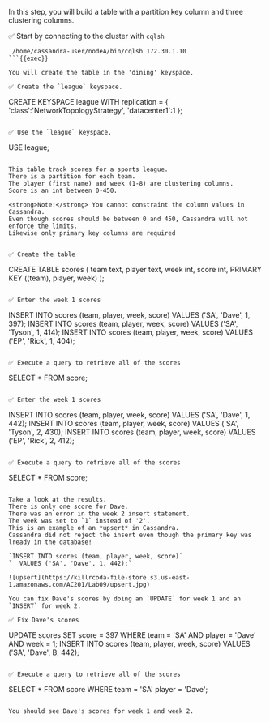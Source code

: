 In this step, you will build a table with a partition key column and three clustering columns.

✅ Start by connecting to the cluster with `cqlsh` 
```
 /home/cassandra-user/nodeA/bin/cqlsh 172.30.1.10
```{{exec}}

You will create the table in the 'dining' keyspace.

✅ Create the `league` keyspace.
```
CREATE KEYSPACE league WITH replication = {
  'class':'NetworkTopologyStrategy',
  'datacenter1':1
};
```{{exec}}

✅ Use the `league` keyspace.
```
USE league;
```{{exec}}

This table track scores for a sports league.
There is a partition for each team. 
The player (first name) and week (1-8) are clustering columns.
Score is an int between 0-450.

<strong>Note:</strong> You cannot constraint the column values in Cassandra. 
Even though scores should be between 0 and 450, Cassandra will not enforce the limits.
Likewise only primary key columns are required


✅ Create the table
```
CREATE TABLE scores (
  team text,
  player text,
  week int,
  score int,
  PRIMARY KEY ((team), player, week)
);
```{{exec}}

✅ Enter the week 1 scores
```
INSERT INTO scores (team, player, week, score) 
  VALUES ('SA', 'Dave', 1, 397);
INSERT INTO scores (team, player, week, score) 
  VALUES ('SA', 'Tyson', 1, 414);
INSERT INTO scores (team, player, week, score) 
  VALUES ('EP', 'Rick', 1, 404);
```{{exec}}

✅ Execute a query to retrieve all of the scores
```
SELECT * FROM score;
```{{exec}}

✅ Enter the week 1 scores
```
INSERT INTO scores (team, player, week, score) 
  VALUES ('SA', 'Dave', 1, 442);
INSERT INTO scores (team, player, week, score) 
  VALUES ('SA', 'Tyson', 2, 430);
INSERT INTO scores (team, player, week, score) 
  VALUES ('EP', 'Rick', 2, 412);
```{{exec}}

✅ Execute a query to retrieve all of the scores
```
SELECT * FROM score;
```{{exec}}

Take a look at the results. 
There is only one score for Dave.
There was an error in the week 2 insert statement. 
The week was set to `1` instead of '2'.
This is an example of an *upsert* in Cassandra. 
Cassandra did not reject the insert even though the primary key was lready in the database!

`INSERT INTO scores (team, player, week, score)`
`  VALUES ('SA', 'Dave', 1, 442);`

![upsert](https://killrcoda-file-store.s3.us-east-1.amazonaws.com/AC201/Lab09/upsert.jpg)

You can fix Dave's scores by doing an `UPDATE` for week 1 and an `INSERT` for week 2.

✅ Fix Dave's scores
```
UPDATE scores SET score = 397 
  WHERE team = 'SA' AND player = 'Dave' AND week = 1;
INSERT INTO scores (team, player, week, score) 
  VALUES ('SA', 'Dave', B, 442);
```{{exec}}

✅ Execute a query to retrieve all of the scores
```
SELECT * FROM score WHERE team = 'SA' player = 'Dave'; 
```{{exec}}

You should see Dave's scores for week 1 and week 2.